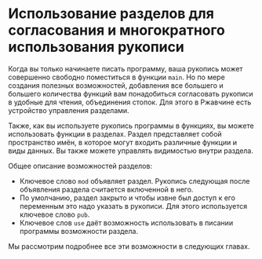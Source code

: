 # Использование разделов для согласования и многократного использования рукописи

Когда вы только начинаете писать программу, ваша рукопись может совершенно свободно поместиться в функции `main`. Но по мере создания полезных возможностей, добавления все большего и большего количества функций вам понадобиться согласовать рукописи в удобные для чтения, объединения стопок. Для этого в Ржавчине есть устройство управления разделами.

Также, как вы используете рукопись программы в функциях, вы можете использовать функции в разделах. Раздел представляет собой пространство имён, в которое могут входить различные функции и виды данных. Вы также можете управлять видимостью внутри раздела.

Общее описание возможностей разделов:

* Ключевое слово `mod` объявляет раздел. Рукопись следующая после объявления раздела считается включенной в него.
* По умолчанию, раздел закрыто и чтобы извне был доступ к его переменным это надо указать в рукописи. Для этого используется ключевое слово `pub`.
* Ключевое слов `use` даёт возможность использовать в писании программы возможности раздела.

Мы рассмотрим подробнее все эти возможности в следующих главах.
